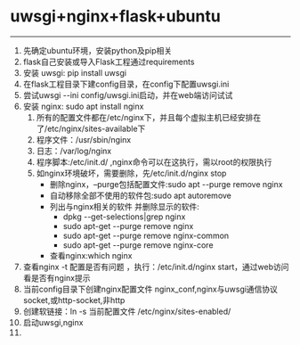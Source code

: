 # uwsgi+nginx+flask+ubuntu
---
1. 先确定ubuntu环境，安装python及pip相关
2. flask自己安装或导入Flask工程通过requirements
3. 安装 uwsgi: pip install uwsgi
4. 在flask工程目录下建config目录，在config下配置uwsgi.ini
5. 尝试uwsgi --ini config/uwsgi.ini启动，并在web端访问试试
6. 安装 nginx: sudo apt install nginx 
    1. 所有的配置文件都在/etc/nginx下，并且每个虚拟主机已经安排在了/etc/nginx/sites-available下
    2. 程序文件：/usr/sbin/nginx
    3. 日志：/var/log/nginx
    4. 程序脚本:/etc/init.d/ ,nginx命令可以在这执行，需以root的权限执行
    5. 如nginx环境破坏，需要删除，先/etc/init.d/nginx stop
        - 删除nginx，–purge包括配置文件:sudo apt --purge remove nginx
        - 自动移除全部不使用的软件包:sudo apt autoremove
        - 列出与nginx相关的软件 并删除显示的软件:
           - dpkg --get-selections|grep nginx
           - sudo apt-get --purge remove nginx
           - sudo apt-get --purge remove nginx-common
           - sudo apt-get --purge remove nginx-core
        - 查看nginx:which nginx
7. 查看nginx -t 配置是否有问题 ，执行：/etc/init.d/nginx start，通过web访问看是否有nginx提示
8. 当前config目录下创建nginx配置文件 nginx_conf,nginx与uwsgi通信协议socket,或http-socket,非http
9. 创建软链接：ln -s 当前配置文件 /etc/nginx/sites-enabled/
10. 启动uwsgi,nginx
11. 

